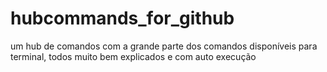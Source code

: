 # hubcommands_for_github
um hub de comandos com a grande parte dos comandos disponíveis para terminal, todos muito bem explicados e com auto execução
